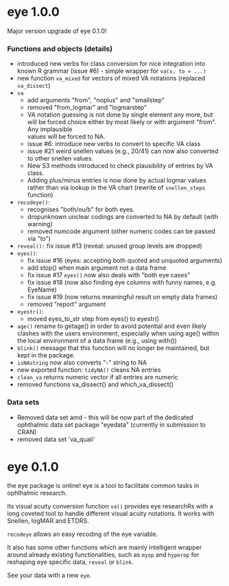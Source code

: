 
# eye 1.0.0
Major version upgrade of eye 0.1.0!

### Functions and objects (details)
* introduced new verbs for class conversion for nice integration into known R grammar (issue #6) - simple wrapper for `va(x, to = ...)`
* new function `va_mixed` for vectors of mixed VA notations (replaced `va_dissect`)
* `va`
    * add arguments "from", "noplus" and "smallstep"
    * removed "from_logmar" and "logmarstep"
    * VA notation guessing is not done by single element any more, but will be 
      forced choice either by most likely or with argument "from". Any implausible  
      values will be forced to NA.
    * issue #6: introduce new verbs to convert to specific VA class
    * issue #21 weird snellen values (e.g., 20/41) can now also converted to other
      snellen values. 
    * New S3 methods introduced to check plausibility of entries by VA class. 
    * Adding plus/minus entries is now done by actual logmar values rather than via 
      lookup in the VA chart (rewrite of `snellen_steps` function)
* `recodeye()`:
    * recognises "both/ou/b" for both eyes. 
    * dropunknown unclear codings are converted to NA by default (with warning)
    * removed numcode argument (other numeric codes can be passed via "to")
* `reveal():`
    fix issue #13 (reveal: unused group levels are dropped)
* `eyes()`:
    * fix issue #16 (eyes: accepting both quoted and unquoted arguments)
    * add stop() when main argument not a data frame
    * fix issue #17 `eyes()` now also deals with "both eye cases"
    * fix issue #18 (now also finding eye columns with funny names, e.g. EyeName)
    * fix issue #19 (now returns meaningful result on empty data frames)
    * removed "report" argument 
* `eyestr()`:
    * moved eyes_to_str step from eyes() to eyestr()
* `age()` 
    rename to getage() in order to avoid potential and even likely clashes with the
    users environment, especially when using age() within the local environment 
    of a data frame (e.g., using with())
* `blink()` 
    message that this function will no longer be 
    maintained, but kept in the package. 
* `isNAstring` now also converts "-" string to NA
* new exported function: `tidyNA()` cleans NA entries
* `clean_va` returns numeric vector if all entries are numeric
* removed functions va_dissect() and which_va_dissect()

### Data sets
* Removed data set amd - this will be now part of the dedicated ophthalmic data
set package "eyedata" (currently in submission to CRAN)
* removed data set 'va_quali'

# eye 0.1.0
the eye package is online!
eye is a tool to facilitate common tasks in ophthalmic research.

Its visual acuity conversion function `va()` provides eye researchRs with a long coveted tool to handle different visual acuity notations. It works with Snellen, logMAR and ETDRS.

`recodeye` allows an easy recoding of the eye variable.

It also has some other functions which are mainly intelligent wrapper around already existing functionalities, such as `myop` and `hyperop` for reshaping eye specific data, `reveal` or `blink`.

See your data with a new `eye`.
